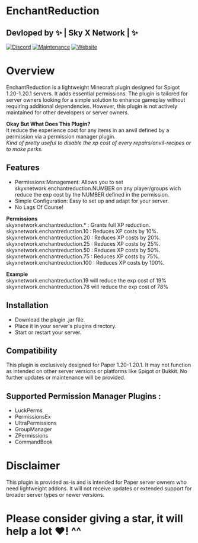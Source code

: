 ﻿# EnchantReduction  
Devloped by ✨ | Sky X Network | ✨  
-
[![Discord](https://badgen.net/badge/icon/discord?icon=discord&label)](https://discord.gg/pTErYjTh5h)
[![Maintenance](https://img.shields.io/badge/Maintained%3F-no-red.svg)](https://bitbucket.org/lbesson/ansi-colors)
[![Website](https://img.shields.io/website-up-down-green-red/http/shields.io.svg)](https://skyxnetwork.net)
# Overview  
EnchantReduction is a lightweight Minecraft plugin designed for Spigot 1.20-1.20.1 servers. It adds essential permissions. The plugin is tailored for server owners looking for a simple solution to enhance gameplay without requiring additional dependencies. However, this plugin is not actively maintained for other developers or server owners.  

**Okay But What Does This Plugin?**  
It reduce the experience cost for any items in an anvil defined by a permission via a permission manager plugin.   
*Kind of pretty useful to disable the xp cost of every repairs/anvil-recipes or to make perks.*  

## Features    
  - Permissions Management: Allows you to set skyxnetwork.enchantreduction.NUMBER on any player/groups wich reduce the exp cost by the NUMBER defined in the permission.  
  - Simple Configuration: Easy to set up and adapt for your server.  
  - No Lags Of Course!  

**Permissions**  
skyxnetwork.enchantreduction.* : Grants full XP reduction.  
skyxnetwork.enchantreduction.10 : Reduces XP costs by 10%.  
skyxnetwork.enchantreduction.20 : Reduces XP costs by 20%.  
skyxnetwork.enchantreduction.25 : Reduces XP costs by 25%.  
skyxnetwork.enchantreduction.50 : Reduces XP costs by 50%.  
skyxnetwork.enchantreduction.75 : Reduces XP costs by 75%.  
skyxnetwork.enchantreduction.100 : Reduces XP costs by 100%.  

**Example**  
skyxnetwork.enchantreduction.19 will reduce the exp cost of 19%  
skyxnetwork.enchantreduction.78 will reduce the exp cost of 78%  


## Installation  
  - Download the plugin .jar file.  
  - Place it in your server's plugins directory.  
  - Start or restart your server.  

## Compatibility  
This plugin is exclusively designed for Paper 1.20-1.20.1. It may not function as intended on other server versions or platforms like Spigot or Bukkit. No further updates or maintenance will be provided.  

## Supported Permission Manager Plugins :  
- LuckPerms
- PermissionsEx
- UltraPermissions
- GroupManager
- ZPermissions
- CommandBook

# Disclaimer

This plugin is provided as-is and is intended for Paper server owners who need lightweight addons. It will not receive updates or extended support for broader server types or newer versions.
# Please consider giving a star, it will help a lot ♥️! ^^


